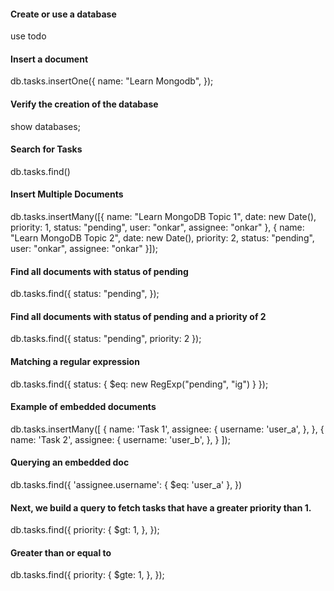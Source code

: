 #### Create or use a database
use todo

#### Insert a document
db.tasks.insertOne({
    name: "Learn Mongodb",
});

#### Verify the creation of the database
show databases;

#### Search for Tasks
db.tasks.find()

#### Insert Multiple Documents
db.tasks.insertMany([{
    name: "Learn MongoDB Topic 1",
    date: new Date(),
    priority: 1,
    status: "pending",
    user: "onkar",
    assignee: "onkar"
}, {
    name: "Learn MongoDB Topic 2",
    date: new Date(),
    priority: 2,
    status: "pending",
    user: "onkar",
    assignee: "onkar"
}]);


#### Find all documents with status of pending
db.tasks.find({
    status: "pending",
});

#### Find all documents with status of pending and a priority of 2

db.tasks.find({
    status: "pending",
    priority: 2
});



#### Matching a regular expression

db.tasks.find({ 
    status: { 
        $eq: new RegExp("pending", "ig")
    } 
});

#### Example of embedded documents

db.tasks.insertMany([
  {
      name: 'Task 1',
      assignee: {
        username: 'user_a',
      },
  },
  {
      name: 'Task 2',
      assignee: {
            username: 'user_b',
      },
  }
]);

#### Querying an embedded doc
db.tasks.find({
    'assignee.username': { $eq: 'user_a' },
})

#### Next, we build a query to fetch tasks that have a greater priority than 1.

db.tasks.find({
    priority: {
        $gt: 1,
    },
});

#### Greater than or equal to
db.tasks.find({
    priority: {
        $gte: 1,
    },
});
